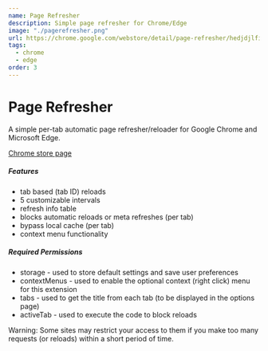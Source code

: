 ```yaml
---
name: Page Refresher
description: Simple page refresher for Chrome/Edge
image: "./pagerefresher.png"
url: https://chrome.google.com/webstore/detail/page-refresher/hedjdjlfiijoibijchekancllfeppchp
tags:
  - chrome
  - edge
order: 3
---
```


# Page Refresher

A simple per-tab automatic page refresher/reloader for Google Chrome and Microsoft Edge.

[Chrome store page](https://chrome.google.com/webstore/detail/page-refresher/hedjdjlfiijoibijchekancllfeppchp)

##### Features

- tab based (tab ID) reloads
- 5 customizable intervals
- refresh info table
- blocks automatic reloads or meta refreshes (per tab)
- bypass local cache (per tab)
- context menu functionality

##### Required Permissions
- storage - used to store default settings and save user preferences
- contextMenus - used to enable the optional context (right click) menu for this extension
- tabs - used to get the title from each tab (to be displayed in the options page)
- activeTab - used to execute the code to block reloads

Warning: Some sites may restrict your access to them if you make too many requests (or reloads) within a short period of time.